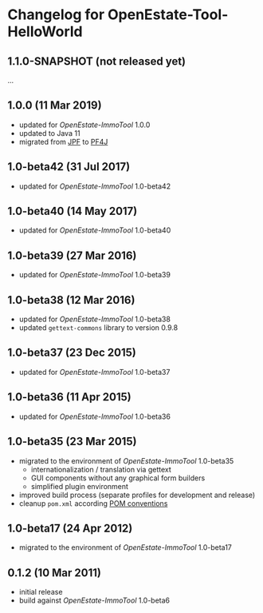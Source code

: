 Changelog for OpenEstate-Tool-HelloWorld
========================================


1.1.0-SNAPSHOT (not released yet)
---------------------------------

...


1.0.0 (11 Mar 2019)
-------------------

-   updated for *OpenEstate-ImmoTool* 1.0.0
-   updated to Java 11
-   migrated from [JPF](http://jpf.sourceforge.net/) to [PF4J](https://pf4j.org/)


1.0-beta42 (31 Jul 2017)
------------------------

-   updated for *OpenEstate-ImmoTool* 1.0-beta42


1.0-beta40 (14 May 2017)
------------------------

-   updated for *OpenEstate-ImmoTool* 1.0-beta40


1.0-beta39 (27 Mar 2016)
------------------------

-   updated for *OpenEstate-ImmoTool* 1.0-beta39


1.0-beta38 (12 Mar 2016)
------------------------

-   updated for *OpenEstate-ImmoTool* 1.0-beta38
-   updated `gettext-commons` library to version 0.9.8


1.0-beta37 (23 Dec 2015)
------------------------

-   updated for *OpenEstate-ImmoTool* 1.0-beta37


1.0-beta36 (11 Apr 2015)
------------------------

-   updated for *OpenEstate-ImmoTool* 1.0-beta36


1.0-beta35 (23 Mar 2015)
------------------------

-   migrated to the environment of *OpenEstate-ImmoTool* 1.0-beta35
    -   internationalization / translation via gettext
    -   GUI components without any graphical form builders
    -   simplified plugin environment
-   improved build process (separate profiles for development and release)
-   cleanup `pom.xml` according [POM conventions](http://maven.apache.org/developers/conventions/code.html#POM_Code_Convention)


1.0-beta17 (24 Apr 2012)
------------------------

-   migrated to the environment of *OpenEstate-ImmoTool* 1.0-beta17


0.1.2 (10 Mar 2011)
-------------------

-   initial release
-   build against *OpenEstate-ImmoTool* 1.0-beta6

